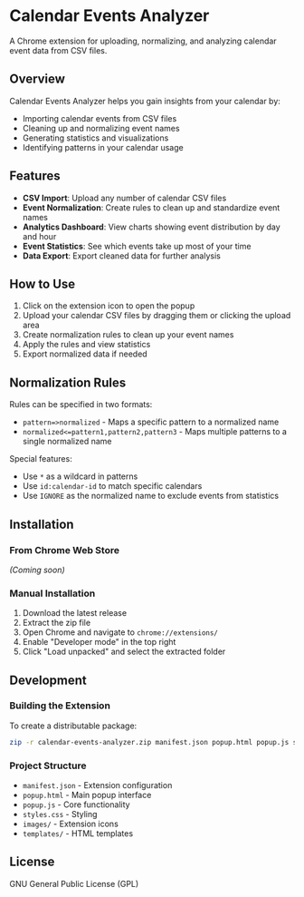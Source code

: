 # Calendar Events Analyzer

A Chrome extension for uploading, normalizing, and analyzing calendar event data from CSV files.

## Overview

Calendar Events Analyzer helps you gain insights from your calendar by:
- Importing calendar events from CSV files
- Cleaning up and normalizing event names
- Generating statistics and visualizations
- Identifying patterns in your calendar usage

## Features

- **CSV Import**: Upload any number of calendar CSV files
- **Event Normalization**: Create rules to clean up and standardize event names
- **Analytics Dashboard**: View charts showing event distribution by day and hour
- **Event Statistics**: See which events take up most of your time
- **Data Export**: Export cleaned data for further analysis

## How to Use

1. Click on the extension icon to open the popup
2. Upload your calendar CSV files by dragging them or clicking the upload area
3. Create normalization rules to clean up your event names
4. Apply the rules and view statistics
5. Export normalized data if needed

## Normalization Rules

Rules can be specified in two formats:
- `pattern=>normalized` - Maps a specific pattern to a normalized name
- `normalized<=pattern1,pattern2,pattern3` - Maps multiple patterns to a single normalized name

Special features:
- Use `*` as a wildcard in patterns
- Use `id:calendar-id` to match specific calendars
- Use `IGNORE` as the normalized name to exclude events from statistics

## Installation

### From Chrome Web Store
*(Coming soon)*

### Manual Installation

1. Download the latest release
2. Extract the zip file
3. Open Chrome and navigate to `chrome://extensions/`
4. Enable "Developer mode" in the top right
5. Click "Load unpacked" and select the extracted folder

## Development

### Building the Extension

To create a distributable package:

```bash
zip -r calendar-events-analyzer.zip manifest.json popup.html popup.js styles.css images/ templates/ background.js
```

### Project Structure

- `manifest.json` - Extension configuration
- `popup.html` - Main popup interface
- `popup.js` - Core functionality
- `styles.css` - Styling
- `images/` - Extension icons
- `templates/` - HTML templates

## License

GNU General Public License (GPL)